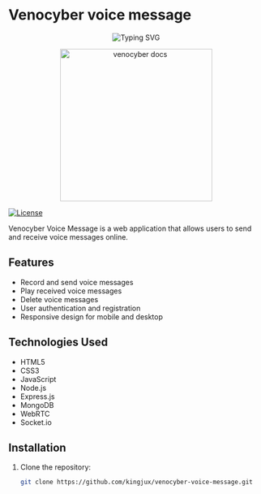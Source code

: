 
# Venocyber voice message
<div align="center">
    <img
        src="https://readme-typing-svg.herokuapp.com?font=GlossAndBloom&size=30&duration=4997&color=993300&background=FF673200&center=true&vCenter=true&lines=Hey+there!;Iit's+me,+venocyber-tech!;Welcome;To+my+venocyber-voice+message;web+created,by+kingjux🇹🇿+world!🚀"
            alt="Typing SVG"
        /
        >
    </a>
</p>
</div>


<p align="center">
  <a href="https://github.com/Kingjux/Venocyber-voice-message">
    <img alt="venocyber docs" height="300" src="https://telegra.ph/file/1252ab43fa38f7b88ecf5.jpg">
  </a>
</p>
    
   
   
[![License](https://img.shields.io/badge/license-MIT-blue.svg)](LICENSE)

Venocyber Voice Message is a web application that allows users to send and receive voice messages online.

## Features

- Record and send voice messages
- Play received voice messages
- Delete voice messages
- User authentication and registration
- Responsive design for mobile and desktop

## Technologies Used

- HTML5
- CSS3
- JavaScript
- Node.js
- Express.js
- MongoDB
- WebRTC
- Socket.io

## Installation

1. Clone the repository:

   ```bash
   git clone https://github.com/kingjux/venocyber-voice-message.git
